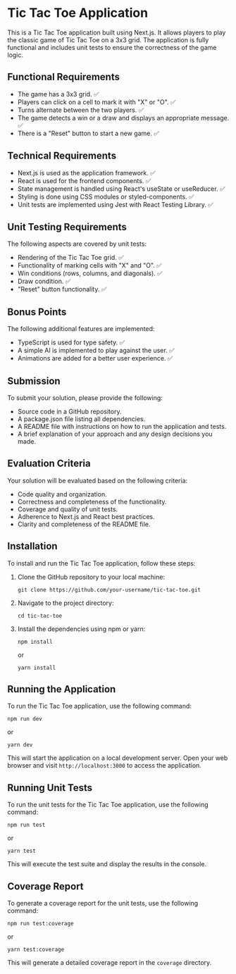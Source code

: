 # Tic Tac Toe Application

This is a Tic Tac Toe application built using Next.js. It allows players to play the classic game of Tic Tac Toe on a 3x3 grid. The application is fully functional and includes unit tests to ensure the correctness of the game logic.

## Functional Requirements

- The game has a 3x3 grid. ✅
- Players can click on a cell to mark it with "X" or "O". ✅
- Turns alternate between the two players. ✅
- The game detects a win or a draw and displays an appropriate message. ✅
- There is a "Reset" button to start a new game. ✅

## Technical Requirements

- Next.js is used as the application framework. ✅
- React is used for the frontend components. ✅
- State management is handled using React's useState or useReducer. ✅
- Styling is done using CSS modules or styled-components. ✅
- Unit tests are implemented using Jest with React Testing Library. ✅

## Unit Testing Requirements

The following aspects are covered by unit tests:

- Rendering of the Tic Tac Toe grid. ✅
- Functionality of marking cells with "X" and "O". ✅
- Win conditions (rows, columns, and diagonals). ✅
- Draw condition. ✅
- "Reset" button functionality. ✅

## Bonus Points

The following additional features are implemented:

- TypeScript is used for type safety. ✅
- A simple AI is implemented to play against the user. ✅
- Animations are added for a better user experience. ✅

## Submission

To submit your solution, please provide the following:

- Source code in a GitHub repository.
- A package.json file listing all dependencies.
- A README file with instructions on how to run the application and tests.
- A brief explanation of your approach and any design decisions you made.

## Evaluation Criteria

Your solution will be evaluated based on the following criteria:

- Code quality and organization.
- Correctness and completeness of the functionality.
- Coverage and quality of unit tests.
- Adherence to Next.js and React best practices.
- Clarity and completeness of the README file.

## Installation
To install and run the Tic Tac Toe application, follow these steps:

1. Clone the GitHub repository to your local machine:
    ```
    git clone https://github.com/your-username/tic-tac-toe.git
    ```

2. Navigate to the project directory:
    ```
    cd tic-tac-toe
    ```

3. Install the dependencies using npm or yarn:
    ```
    npm install
    ```
    or
    ```
    yarn install
    ```

## Running the Application
To run the Tic Tac Toe application, use the following command:

```
npm run dev
```
or
```
yarn dev
```

This will start the application on a local development server. Open your web browser and visit `http://localhost:3000` to access the application.

## Running Unit Tests
To run the unit tests for the Tic Tac Toe application, use the following command:

```
npm run test
```
or
```
yarn test
```

This will execute the test suite and display the results in the console.

## Coverage Report
To generate a coverage report for the unit tests, use the following command:

```
npm run test:coverage
```
or
```
yarn test:coverage
```

This will generate a detailed coverage report in the `coverage` directory.
